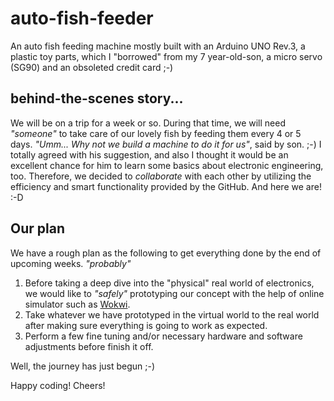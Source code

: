 # auto-fish-feeder
An auto fish feeding machine mostly built with an Arduino UNO Rev.3, a plastic toy parts, which I "borrowed" from my 7 year-old-son, a micro servo (SG90) and an obsoleted credit card ;-)

## behind-the-scenes story...
We will be on a trip for a week or so. During that time, we will need _"someone"_ to take care of our lovely fish by feeding them every 4 or 5 days. 
_"Umm... Why not we build a machine to do it for us"_, said by son. ;-) I totally agreed with his suggestion, and also I thought it would be an excellent chance for him to learn some basics about electronic engineering, too.
Therefore, we decided to _collaborate_ with each other by utilizing the efficiency and smart functionality provided by the GitHub. And here we are! :-D

## Our plan
We have a rough plan as the following to get everything done by the end of upcoming weeks. _"probably"_

1. Before taking a deep dive into the "physical" real world of electronics, we would like to _"safely"_ prototyping our concept with the help of online simulator such as [Wokwi](https://wokwi.com/).
2. Take whatever we have prototyped in the virtual world to the real world after making sure everything is going to work as expected.
3. Perform a few fine tuning and/or necessary hardware and software adjustments before finish it off.

Well, the journey has just begun ;-)

Happy coding!
Cheers!
